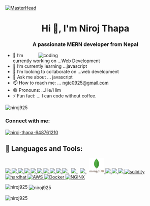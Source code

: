 [![MasterHead](https://repository-images.githubusercontent.com/588181932/e36ec678-7984-4cdd-8e4c-a3932772ff8e)](https://www.nirojthapa123.com.np)

<h1 align="center">Hi 👋, I'm Niroj Thapa</h1>
<h3 align="center">A passionate MERN developer from Nepal</h3>
<img align="right" alt="coding" width="400" src="https://cdn.dribbble.com/users/1162077/screenshots/3848914/programmer.gif">


- 🔭 I’m currently working on ...Web Development
- 🌱 I’m currently learning ...javascript
- 👯 I’m looking to collaborate on ...web development
- 💬 Ask me about ... javascript
- 📫 How to reach me: ... ngtc0925@gmail.com
- 😄 Pronouns: ...He/Him
- ⚡ Fun fact: ... I can code without coffee.
<p align="left"> <img src="https://komarev.com/ghpvc/?username=niroj925&label=Profile%20views&color=0e75b6&style=flat" alt="niroj925" /> </p>

<h3 align="left">Connect with me:</h3>
<p align="left">
<a href="https://linkedin.com/in/niroj-thapa-648761210" target="blank"><img align="center" src="https://raw.githubusercontent.com/rahuldkjain/github-profile-readme-generator/master/src/images/icons/Social/linked-in-alt.svg" alt="niroj-thapa-648761210" height="30" width="40" /></a>
</p>

## 🚀 Languages and Tools:

<p align="left">
    <a href="https://developer.mozilla.org/en-US/docs/Web/JavaScript" target="_blank"> <img src="https://img.icons8.com/color/48/000000/javascript.png"/> </a> 
       <a href="https://www.typescriptlang.org/docs/handbook/typescript-from-scratch.html" target="_blank"> <img src="https://img.icons8.com/?size=40&id=HcQEdKCkXUs3&format=png&color=000000"/> </a> 
    <a href="https://www.w3.org/html/" target="_blank"> <img src="https://img.icons8.com/color/48/000000/html-5.png"/> </a> 
    <a href="https://www.w3schools.com/css/" target="_blank"> <img src="https://img.icons8.com/color/48/000000/css3.png"/> </a> 
    <a href="https://getbootstrap.com" target="_blank"> <img src="https://img.icons8.com/color/48/000000/bootstrap.png"/> </a> 
    <a href="https://www.python.org" target="_blank"> <img src="https://img.icons8.com/color/48/000000/python.png"/> </a> 
     <a href="https://www.rust-lang.org" target="_blank"> <img src="https://img.icons8.com/?size=50&id=haeAxVQEIg0F&format=png&color=000000"/> </a>
     <a href="https://reactjs.org/" target="_blank"> <img src="https://img.icons8.com/color/48/000000/react-native.png"/> </a>
    <a href="https://nodejs.org" target="_blank"> <img src="https://img.icons8.com/?size=40&id=hsPbhkOH4FMe&format=png&color=000000"/> </a>
 <a style="padding-right:8px;" href="https://docs.nestjs.com/" target="_blank"> <img src="https://img.icons8.com/?size=40&id=9ESZMOeUioJS&format=png&color=000000"/> </a> 
    <a style="padding-right:8px;" href="https://www.mysql.com/" target="_blank"> <img src="https://img.icons8.com/fluent/50/000000/mysql-logo.png"/> </a>
 <a style="padding-right:8px;" href="https://www.postgresql.org/" target="_blank"> <img src="https://img.icons8.com/?size=50&id=LwQEs9KnDgIo&format=png&color=000000"/> </a>
    <a href="https://www.mongodb.com/" target="_blank"> <img src="https://raw.githubusercontent.com/devicons/devicon/master/icons/mongodb/mongodb-original-wordmark.svg" alt="mongodb" width="48" height="48"/> </a> 
    <a href="https://firebase.google.com/" target="_blank"> <img src="https://img.icons8.com/color/48/000000/firebase.png"/> </a>   
    <a href="https://git-scm.com/" target="_blank"> <img src="https://img.icons8.com/color/48/000000/git.png"/> </a> 
        <a href="https://ethereum.org/" target="_blank"> <img src="https://img.icons8.com/color/48/000000/ethereum.png"/> </a>
    <a href="https://soliditylang.org/" target="_blank"> <img src="https://raw.githubusercontent.com/ethereum/solidity/develop/docs/logo.svg" alt="solidity" width="40" height="40"/> </a>
               <a href="https://hardhat.org/" target="_blank">
               <img src="https://seeklogo.com/images/H/hardhat-logo-888739EBB4-seeklogo.com.png" alt="hardhat" width="40" height="40"/>
    </a>
    <a href="https://aws.amazon.com/" target="_blank">
  <img src="https://img.icons8.com/?size=100&id=wU62u24brJ44&format=png&color=000000" alt="AWS" width="40" height="40"/>    
</a>
    <a href="https://www.docker.com/" target="_blank">
  <img src="https://img.icons8.com/?size=100&id=cdYUlRaag9G9&format=png&color=000000" alt="Docker" width="40" height="40"/>
</a>
<a href="https://www.nginx.com/" target="_blank">
  <img src="https://img.icons8.com/?size=100&id=LhQ8M0RI4YLP&format=png&color=000000" alt="NGINX" width="40" height="40"/>
</a>


</p>

<p><img align="left" src="https://github-readme-stats.vercel.app/api/top-langs?username=niroj925&show_icons=true&locale=en&layout=compact" alt="niroj925" /></p>

<p>&nbsp;<img align="center" src="https://github-readme-stats.vercel.app/api?username=niroj925&show_icons=true&locale=en" alt="niroj925" /></p>

<p><img align="center" src="https://github-readme-streak-stats.herokuapp.com/?user=niroj925&" alt="niroj925" /></p>
